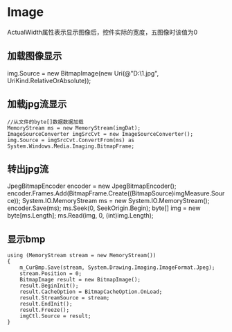# Image

ActualWidth属性表示显示图像后，控件实际的宽度，五图像时该值为0  

## 加载图像显示

img.Source = new BitmapImage(new Uri(@"D:\1.jpg", UriKind.RelativeOrAbsolute));

## 加载jpg流显示

```
//从文件的byte[]数据数据加载
MemoryStream ms = new MemoryStream(imgDat);
ImageSourceConverter imgSrcCvt = new ImageSourceConverter();
img.Source = imgSrcCvt.ConvertFrom(ms) as System.Windows.Media.Imaging.BitmapFrame;
```

## 转出jpg流

JpegBitmapEncoder encoder = new JpegBitmapEncoder();
encoder.Frames.Add(BitmapFrame.Create((BitmapSource)imgMeasure.Source));
System.IO.MemoryStream ms = new System.IO.MemoryStream();
encoder.Save(ms);
ms.Seek(0, SeekOrigin.Begin);
byte[] img = new byte[ms.Length];
ms.Read(img, 0, (int)img.Length);


## 显示bmp

```
using (MemoryStream stream = new MemoryStream())
{
    m_CurBmp.Save(stream, System.Drawing.Imaging.ImageFormat.Jpeg);
    stream.Position = 0;
    BitmapImage result = new BitmapImage();
    result.BeginInit();
    result.CacheOption = BitmapCacheOption.OnLoad;
    result.StreamSource = stream;
    result.EndInit();
    result.Freeze();
    imgCtl.Source = result;
}
```
